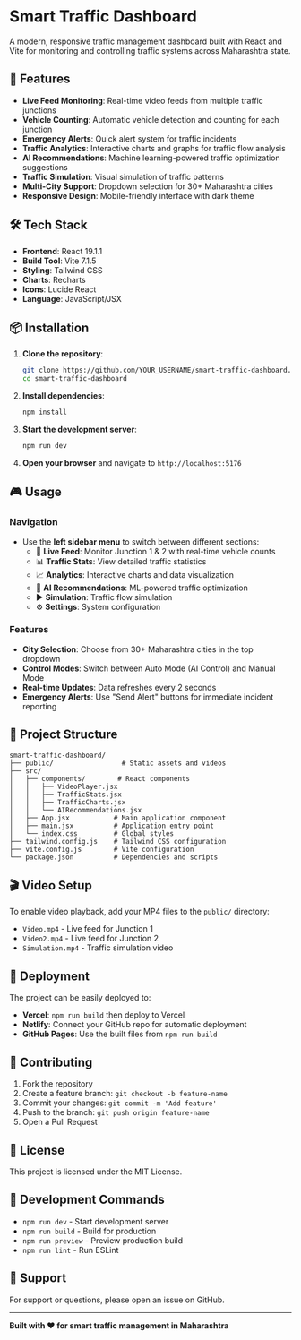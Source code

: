# Smart Traffic Dashboard

A modern, responsive traffic management dashboard built with React and Vite for monitoring and controlling traffic systems across Maharashtra state.

## 🚀 Features

- **Live Feed Monitoring**: Real-time video feeds from multiple traffic junctions
- **Vehicle Counting**: Automatic vehicle detection and counting for each junction
- **Emergency Alerts**: Quick alert system for traffic incidents
- **Traffic Analytics**: Interactive charts and graphs for traffic flow analysis
- **AI Recommendations**: Machine learning-powered traffic optimization suggestions
- **Traffic Simulation**: Visual simulation of traffic patterns
- **Multi-City Support**: Dropdown selection for 30+ Maharashtra cities
- **Responsive Design**: Mobile-friendly interface with dark theme

## 🛠️ Tech Stack

- **Frontend**: React 19.1.1
- **Build Tool**: Vite 7.1.5
- **Styling**: Tailwind CSS
- **Charts**: Recharts
- **Icons**: Lucide React
- **Language**: JavaScript/JSX

## 📦 Installation

1. **Clone the repository**:
   ```bash
   git clone https://github.com/YOUR_USERNAME/smart-traffic-dashboard.git
   cd smart-traffic-dashboard
   ```

2. **Install dependencies**:
   ```bash
   npm install
   ```

3. **Start the development server**:
   ```bash
   npm run dev
   ```

4. **Open your browser** and navigate to `http://localhost:5176`

## 🎮 Usage

### Navigation
- Use the **left sidebar menu** to switch between different sections:
  - 🎥 **Live Feed**: Monitor Junction 1 & 2 with real-time vehicle counts
  - 📊 **Traffic Stats**: View detailed traffic statistics
  - 📈 **Analytics**: Interactive charts and data visualization
  - 🧠 **AI Recommendations**: ML-powered traffic optimization
  - ▶️ **Simulation**: Traffic flow simulation
  - ⚙️ **Settings**: System configuration

### Features
- **City Selection**: Choose from 30+ Maharashtra cities in the top dropdown
- **Control Modes**: Switch between Auto Mode (AI Control) and Manual Mode
- **Real-time Updates**: Data refreshes every 2 seconds
- **Emergency Alerts**: Use "Send Alert" buttons for immediate incident reporting

## 📁 Project Structure

```
smart-traffic-dashboard/
├── public/                 # Static assets and videos
├── src/
│   ├── components/        # React components
│   │   ├── VideoPlayer.jsx
│   │   ├── TrafficStats.jsx
│   │   ├── TrafficCharts.jsx
│   │   └── AIRecommendations.jsx
│   ├── App.jsx           # Main application component
│   ├── main.jsx          # Application entry point
│   └── index.css         # Global styles
├── tailwind.config.js    # Tailwind CSS configuration
├── vite.config.js        # Vite configuration
└── package.json          # Dependencies and scripts
```

## 🎬 Video Setup

To enable video playback, add your MP4 files to the `public/` directory:
- `Video.mp4` - Live feed for Junction 1
- `Video2.mp4` - Live feed for Junction 2
- `Simulation.mp4` - Traffic simulation video

## 🚀 Deployment

The project can be easily deployed to:
- **Vercel**: `npm run build` then deploy to Vercel
- **Netlify**: Connect your GitHub repo for automatic deployment
- **GitHub Pages**: Use the built files from `npm run build`

## 🤝 Contributing

1. Fork the repository
2. Create a feature branch: `git checkout -b feature-name`
3. Commit your changes: `git commit -m 'Add feature'`
4. Push to the branch: `git push origin feature-name`
5. Open a Pull Request

## 📄 License

This project is licensed under the MIT License.

## 🔧 Development Commands

- `npm run dev` - Start development server
- `npm run build` - Build for production
- `npm run preview` - Preview production build
- `npm run lint` - Run ESLint

## 📧 Support

For support or questions, please open an issue on GitHub.

---

**Built with ❤️ for smart traffic management in Maharashtra**